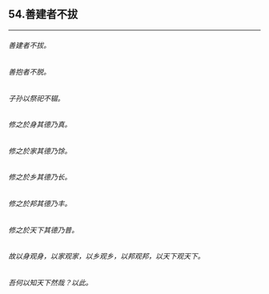 ## 54.善建者不拔
---


###### 善建者不拔。

###### 善抱者不脱。

###### 子孙以祭祀不辍。

###### 修之於身其德乃真。

###### 修之於家其德乃馀。

###### 修之於乡其德乃长。

###### 修之於邦其德乃丰。

###### 修之於天下其德乃普。

###### 故以身观身，以家观家，以乡观乡，以邦观邦，以天下观天下。

###### 吾何以知天下然哉？以此。

###### 

